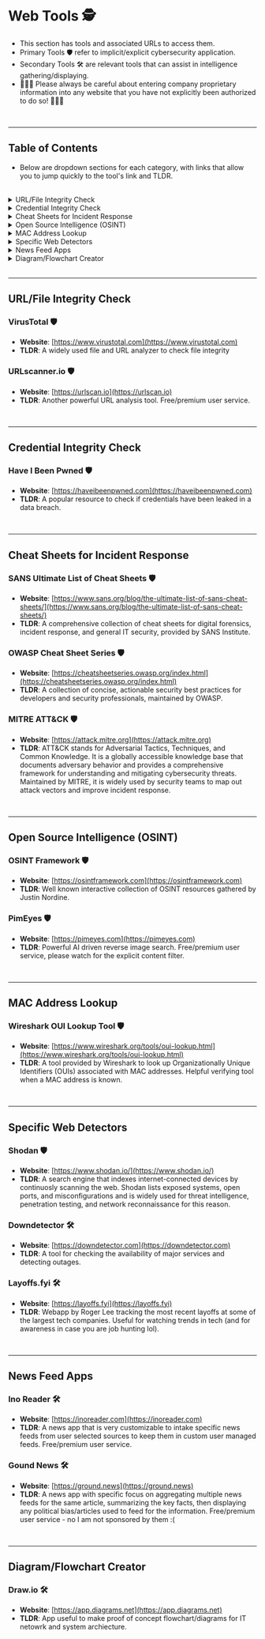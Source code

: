 # Web Tools 🕵️
- This section has tools and associated URLs to access them.
- Primary Tools 🛡️  refer to implicit/explicit cybersecurity application.
- Secondary Tools 🛠️ are relevant tools that can assist in intelligence gathering/displaying.
- 🚨🚨🚨 Please always be careful about entering company proprietary information into any website that you have not explicitly been authorized to do so! 🚨🚨🚨

<br>

---

## Table of Contents
- Below are dropdown sections for each category, with links that allow you to jump quickly to the tool's link and TLDR.

<br>

<details>
  <summary>URL/File Integrity Check</summary>

- [VirusTotal 🛡️](#virustotal-️)
- [URLscanner.io 🛡️](#urlscannerio-️)

</details>

<details>
  <summary>Credential Integrity Check</summary>

- [Have I Been Pwned 🛡️](#have-i-been-pwned-️)

</details>

<details>
  <summary>Cheat Sheets for Incident Response</summary>

- [SANS Ultimate List of Cheat Sheets 🛡️](#sans-ultimate-list-of-cheat-sheets-️)
- [OWASP Cheat Sheet Series 🛡️](#owasp-cheat-sheet-series-️)
- [MITRE ATT&CK 🛡️](#mitre-attck-️)

</details>

<details>
  <summary>Open Source Intelligence (OSINT)</summary>

- [OSINT Framework 🛡️](#osint-framework-️)
- [PimEyes 🛡️](#pimeyes-️)

</details>

<details>
  <summary>MAC Address Lookup</summary>

- [Wireshark OUI Lookup Tool 🛡️](#wireshark-oui-lookup-tool-️)

</details>

<details>
  <summary>Specific Web Detectors</summary>

- [Shodan 🛡️](#shodan-️)
- [Downdetector 🛠️](#downdetector-️)
- [Layoffs.fyi 🛠️](#layoffsfyi-️)

</details>

<details>
  <summary>News Feed Apps</summary>

- [Ino Reader 🛠️](#ino-reader-️)
- [Ground News 🛠️]([#ground-news-])

</details>

<details>
  <summary>Diagram/Flowchart Creator</summary>

- [Draw.io 🛠️](#drawio-️)

</details>

<br>

---

## URL/File Integrity Check

### VirusTotal 🛡️
- **Website**: [https://www.virustotal.com](https://www.virustotal.com)
- **TLDR**: A widely used file and URL analyzer to check file integrity

### URLscanner.io 🛡️
- **Website**: [https://urlscan.io](https://urlscan.io)
- **TLDR**: Another powerful URL analysis tool. Free/premium user service.

<br>

---

## Credential Integrity Check

### Have I Been Pwned 🛡️
- **Website**: [https://haveibeenpwned.com](https://haveibeenpwned.com)
- **TLDR**: A popular resource to check if credentials have been leaked in a data breach.

<br>

---

## Cheat Sheets for Incident Response

### SANS Ultimate List of Cheat Sheets 🛡️  
- **Website**: [https://www.sans.org/blog/the-ultimate-list-of-sans-cheat-sheets/](https://www.sans.org/blog/the-ultimate-list-of-sans-cheat-sheets/)  
- **TLDR**: A comprehensive collection of cheat sheets for digital forensics, incident response, and general IT security, provided by SANS Institute.

### OWASP Cheat Sheet Series 🛡️  
- **Website**: [https://cheatsheetseries.owasp.org/index.html](https://cheatsheetseries.owasp.org/index.html)  
- **TLDR**: A collection of concise, actionable security best practices for developers and security professionals, maintained by OWASP.

### MITRE ATT&CK 🛡️  
- **Website**: [https://attack.mitre.org](https://attack.mitre.org)  
- **TLDR**: ATT&CK stands for Adversarial Tactics, Techniques, and Common Knowledge. It is a globally accessible knowledge base that documents adversary behavior and provides a comprehensive framework for understanding and mitigating cybersecurity threats. Maintained by MITRE, it is widely used by security teams to map out attack vectors and improve incident response.

<br>

---

## Open Source Intelligence (OSINT)

### OSINT Framework 🛡️
- **Website**: [https://osintframework.com](https://osintframework.com)
- **TLDR**: Well known interactive collection of OSINT resources gathered by Justin Nordine.

### PimEyes 🛡️
- **Website**: [https://pimeyes.com](https://pimeyes.com)
- **TLDR**: Powerful AI driven reverse image search. Free/premium user service, please watch for the explicit content filter.

<br>

---

## MAC Address Lookup

### Wireshark OUI Lookup Tool 🛡️  
- **Website**: [https://www.wireshark.org/tools/oui-lookup.html](https://www.wireshark.org/tools/oui-lookup.html)  
- **TLDR**: A tool provided by Wireshark to look up Organizationally Unique Identifiers (OUIs) associated with MAC addresses. Helpful verifying tool when a MAC address is known.

<br>

---

## Specific Web Detectors

### Shodan 🛡️  
- **Website**: [https://www.shodan.io/](https://www.shodan.io/)  
- **TLDR**: A search engine that indexes internet-connected devices by continuosly scanning the web. Shodan lists exposed systems, open ports, and misconfigurations and is widely used for threat intelligence, penetration testing, and network reconnaissance for this reason.

### Downdetector 🛠️
- **Website**: [https://downdetector.com](https://downdetector.com)
- **TLDR**: A tool for checking the availability of major services and detecting outages.

### Layoffs.fyi 🛠️
- **Website**: [https://layoffs.fyi](https://layoffs.fyi)
- **TLDR**: Webapp by Roger Lee tracking the most recent layoffs at some of the largest tech companies. Useful for watching trends in tech (and for awareness in case you are job hunting lol).

<br>

---

## News Feed Apps

### Ino Reader 🛠️
- **Website**: [https://inoreader.com](https://inoreader.com)
- **TLDR**: A news app that is very customizable to intake specific news feeds from user selected sources to keep them in custom user managed feeds. Free/premium user service.

### Gound News 🛠️
- **Website**: [https://ground.news](https://ground.news)
- **TLDR**: A news app with specific focus on aggregating multiple news feeds for the same article, summarizing the key facts, then displaying any political bias/articles used to feed for the information. Free/premium user service - no I am not sponsored by them :(

<br>

---

## Diagram/Flowchart Creator

### Draw.io 🛠️
- **Website**: [https://app.diagrams.net](https://app.diagrams.net)
- **TLDR**: App useful to make proof of concept flowchart/diagrams for IT netowrk and system archiecture.
